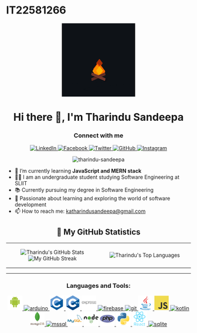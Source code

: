 <!-- Title and Introduction -->
<h1>IT22581266</h1>
<div align="center">
<img src="assets/cc.gif"  width="200" height="200" align="center"/></div>


<h1 align="center">Hi there 👋, I'm Tharindu Sandeepa</h1>
<!-- Connect with me -->
<h3 align="center">Connect with me</h3>
<p align="center">
  <a href="https://www.linkedin.com/in/tharindu-sandeepa" target="_blank">
    <img src="https://img.shields.io/badge/-LinkedIn-blue?style=flat&logo=linkedin" alt="LinkedIn" />
  </a>
  <a href="https://www.faceboock.com/tharindu-sandeepa" target="_blank">
    <img src="https://img.shields.io/badge/-Facebook-blue?style=flat&logo=Facebook" alt="Facebook" />
  </a>
  <a href="https://twitter.com/yourtwitterhandle" target="_blank">
    <img src="https://img.shields.io/badge/-Twitter-blue?style=flat&logo=twitter" alt="Twitter" />
  </a>
  <a href="https://github.com/tharindu-sandeepa" target="_blank">
    <img src="https://img.shields.io/badge/-GitHub-black?style=flat&logo=github" alt="GitHub" />
  </a>
  <a href="https://www.instagram.com/yourinstagramhandle" target="_blank">
    <img src="https://img.shields.io/badge/-Instagram-pink?style=flat&logo=instagram" alt="Instagram" />
  </a>
  <!-- Add more social media badges if needed -->
</p>
<p align="center">
  <img src="https://komarev.com/ghpvc/?username=tharindu-sandeepa&label=Profile%20views&color=0e75b6&style=flat" alt="tharindu-sandeepa" />
</p>

  
<!-- Introduction and Learning -->
- 🌱 I’m currently learning **JavaScript and MERN stack**
- 👨‍🎓 I am an undergraduate student studying Software Engineering at SLIIT
- 📚 Currently pursuing my degree in Software Engineering
- 🌱 Passionate about learning and exploring the world of software development
- 📫 How to reach me: [katharindusandeepa@gmail.com](mailto:katharindusandeepa@gmail.com)
  



<!-- GitHub Stats and Streak -->
<h2 align="center">🚀 My GitHub Statistics</h2>
<table style="border: none; margin: 0 auto;">
  <tr style="border: none;">
    <td style="border: none; width: 50%; text-align: center;">
      <p align="center">
        <img src="https://github-readme-stats.vercel.app/api?username=Tharindu-Sandeepa&show_icons=true&theme=dark&hide_border=true" alt="Tharindu's GitHub Stats" />
        <img src="https://github-readme-streak-stats.herokuapp.com/?user=Tharindu-Sandeepa&theme=dark&hide_border=true" alt="My GitHub Streak" />
      </p>
    </td>
    <td style="border: none; width: 50%; text-align: center;">
      <p align="center">
        <img src="https://github-readme-stats.vercel.app/api/top-langs/?username=Tharindu-Sandeepa&theme=dark&hide_border=true&langs_count=10" alt="Tharindu's Top Languages" />
      </p>
    </td>
  </tr>
</table>



---



<!-- Languages and Tools -->
<h3 align="center">Languages and Tools:</h3>
<p align="center"> <a href="https://developer.android.com" target="_blank" rel="noreferrer"> <img src="https://raw.githubusercontent.com/devicons/devicon/master/icons/android/android-original-wordmark.svg" alt="android" width="40" height="40"/> </a> <a href="https://www.arduino.cc/" target="_blank" rel="noreferrer"> <img src="https://cdn.worldvectorlogo.com/logos/arduino-1.svg" alt="arduino" width="40" height="40"/> </a> <a href="https://www.cprogramming.com/" target="_blank" rel="noreferrer"> <img src="https://raw.githubusercontent.com/devicons/devicon/master/icons/c/c-original.svg" alt="c" width="40" height="40"/> </a> <a href="https://www.w3schools.com/cpp/" target="_blank" rel="noreferrer"> <img src="https://raw.githubusercontent.com/devicons/devicon/master/icons/cplusplus/cplusplus-original.svg" alt="cplusplus" width="40" height="40"/> </a> <a href="https://expressjs.com" target="_blank" rel="noreferrer"> <img src="https://raw.githubusercontent.com/devicons/devicon/master/icons/express/express-original-wordmark.svg" alt="express" width="40" height="40"/> </a> <a href="https://firebase.google.com/" target="_blank" rel="noreferrer"> <img src="https://www.vectorlogo.zone/logos/firebase/firebase-icon.svg" alt="firebase" width="40" height="40"/> </a> <a href="https://git-scm.com/" target="_blank" rel="noreferrer"> <img src="https://www.vectorlogo.zone/logos/git-scm/git-scm-icon.svg" alt="git" width="40" height="40"/> </a> <a href="https://www.java.com" target="_blank" rel="noreferrer"> <img src="https://raw.githubusercontent.com/devicons/devicon/master/icons/java/java-original.svg" alt="java" width="40" height="40"/> </a> <a href="https://developer.mozilla.org/en-US/docs/Web/JavaScript" target="_blank" rel="noreferrer"> <img src="https://raw.githubusercontent.com/devicons/devicon/master/icons/javascript/javascript-original.svg" alt="javascript" width="40" height="40"/> </a> <a href="https://kotlinlang.org" target="_blank" rel="noreferrer"> <img src="https://www.vectorlogo.zone/logos/kotlinlang/kotlinlang-icon.svg" alt="kotlin" width="40" height="40"/> </a> <a href="https://www.mongodb.com/" target="_blank" rel="noreferrer"> <img src="https://raw.githubusercontent.com/devicons/devicon/master/icons/mongodb/mongodb-original-wordmark.svg" alt="mongodb" width="40" height="40"/> </a> <a href="https://www.microsoft.com/en-us/sql-server" target="_blank" rel="noreferrer"> <img src="https://www.svgrepo.com/show/303229/microsoft-sql-server-logo.svg" alt="mssql" width="40" height="40"/> </a> <a href="https://www.mysql.com/" target="_blank" rel="noreferrer"> <img src="https://raw.githubusercontent.com/devicons/devicon/master/icons/mysql/mysql-original-wordmark.svg" alt="mysql" width="40" height="40"/> </a> <a href="https://nodejs.org" target="_blank" rel="noreferrer"> <img src="https://raw.githubusercontent.com/devicons/devicon/master/icons/nodejs/nodejs-original-wordmark.svg" alt="nodejs" width="40" height="40"/> </a> <a href="https://www.php.net" target="_blank" rel="noreferrer"> <img src="https://raw.githubusercontent.com/devicons/devicon/master/icons/php/php-original.svg" alt="php" width="40" height="40"/> </a> <a href="https://www.python.org" target="_blank" rel="noreferrer"> <img src="https://raw.githubusercontent.com/devicons/devicon/master/icons/python/python-original.svg" alt="python" width="40" height="40"/> </a> <a href="https://reactjs.org/" target="_blank" rel="noreferrer"> <img src="https://raw.githubusercontent.com/devicons/devicon/master/icons/react/react-original-wordmark.svg" alt="react" width="40" height="40"/> </a> <a href="https://www.sqlite.org/" target="_blank" rel="noreferrer"> <img src="https://www.vectorlogo.zone/logos/sqlite/sqlite-icon.svg" alt="sqlite" width="40" height="40"/> </a> <a href="https://www.typescriptlang.org/" target="_blank" rel="noreferrer"> 
</p>
<div align="center">
</div>

